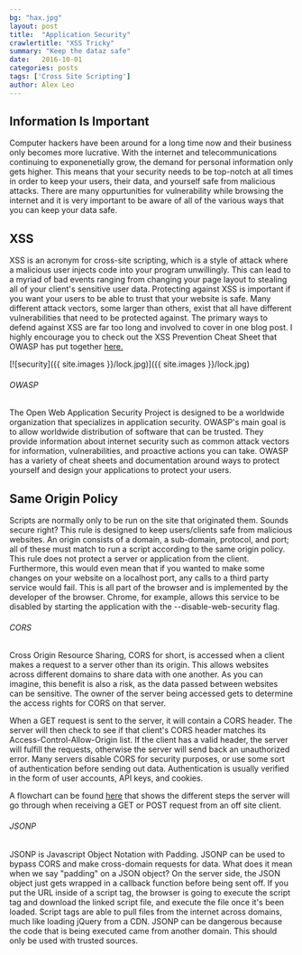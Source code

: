 ```yaml
---
bg: "hax.jpg"
layout: post
title:  "Application Security"
crawlertitle: "XSS Tricky"
summary: "Keep the dataz safe"
date:   2016-10-01
categories: posts
tags: ['Cross Site Scripting']
author: Alex Leo
---
```


## Information Is Important

Computer hackers have been around for a long time now and their business only becomes more lucrative. With the internet and telecommunications continuing to exponenetially grow, the demand for personal information only gets higher. This means that your security needs to be top-notch at all times in order to keep your users, their data, and yourself safe from malicious attacks. There are many oppurtunities for vulnerability while browsing the internet and it is very important to be aware of all of the various ways that you can keep your data safe.

## XSS

XSS is an acronym for cross-site scripting, which is a style of attack where a malicious user injects code into your program unwillingly. This can lead to a myriad of bad events ranging from changing your page layout to stealing all of your client's sensitive user data. Protecting against XSS is important if you want your users to be able to trust that your website is safe. Many different attack vectors, some larger than others, exist that all have different vulnerabilities that need to be protected against. The primary ways to defend against XSS are far too long and involved to cover in one blog post. I highly encourage you to check out the XSS Prevention Cheat Sheet that OWASP has put together [here.](https://www.owasp.org/index.php/XSS_(Cross_Site_Scripting)_Prevention_Cheat_Sheet)

[![security]({{ site.images }}/lock.jpg)]({{ site.images }}/lock.jpg)

###### OWASP

The Open Web Application Security Project is designed to be a worldwide organization that specializes in application security. OWASP's main goal is to allow worldwide distribution of software that can be trusted. They provide information about internet security such as common attack vectors for information, vulnerabilities, and proactive actions you can take. OWASP has a variety of cheat sheets and documentation around ways to protect yourself and design your applications to protect your users.

## Same Origin Policy

Scripts are normally only to be run on the site that originated them. Sounds secure right? This rule is designed to keep users/clients safe from malicious websites. An origin consists of a domain, a sub-domain, protocol, and port; all of these must match to run a script according to the same origin policy. This rule does not protect a server or application from the client. Furthermore, this would even mean that if you wanted to make some changes on your website on a localhost port, any calls to a third party service would fail. This is all part of the browser and is implemented by the developer of the browser. Chrome, for example, allows this service to be disabled by starting the application with the --disable-web-security flag.

###### CORS

Cross Origin Resource Sharing, CORS for short, is accessed when a client makes a request to a server other than its origin. This allows websites across different domains to share data with one another. As you can imagine, this benefit is also a risk, as the data passed between websites can be sensitive. The owner of the server being accessed gets to determine the access rights for CORS on that server.

When a GET request is sent to the server, it will contain a CORS header. The server will then check to see if that client's CORS header matches its Access-Control-Allow-Origin list. If the client has a valid header, the server will fulfill the requests, otherwise the server will send back an unauthorized error. Many servers disable CORS for security purposes, or use some sort of authentication before sending out data.  Authentication is usually verified in the form of user accounts, API keys, and cookies.

A flowchart can be found [here](http://www.html5rocks.com/static/images/cors_server_flowchart.png) that shows the different steps the server will go through when receiving a GET or POST request from an off site client.

###### JSONP

JSONP is Javascript Object Notation with Padding. JSONP can be used to bypass CORS and make cross-domain requests for data. What does it mean when we say "padding" on a JSON object? On the server side, the JSON object just gets wrapped in a callback function before being sent off. If you put the URL inside of a script tag, the browser is going to execute the script tag and download the linked script file, and execute the file once it's been loaded. Script tags are able to pull files from the internet across domains, much like loading jQuery from a CDN. JSONP can be dangerous because the code that is being executed came from another domain. This should only be used with trusted sources.








